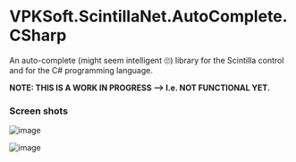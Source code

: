 # VPKSoft.ScintillaNet.AutoComplete.CSharp
An auto-complete (might seem intelligent 🙄) library for the Scintilla control and for the C# programming language.

**NOTE: THIS IS A WORK IN PROGRESS --> I.e. NOT FUNCTIONAL YET.**

### Screen shots
![image](https://user-images.githubusercontent.com/40712699/103133549-c699f180-46b3-11eb-8238-d60b24ea8f0e.png)

![image](https://user-images.githubusercontent.com/40712699/103133587-f517cc80-46b3-11eb-961e-26749d847a78.png)
